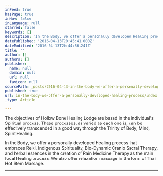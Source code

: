 ```yaml
---
inFeed: true
hasPage: true
inNav: false
inLanguage: null
starred: false
keywords: []
description: 'In the Body, we offer a personally developed Healing process that embraces Reiki, Indigenous Spirituality, Bio-Dynamic Cranio Sacral Therapy, and herbal essences in the creation of Rain Medicine Therapy as the main focal Healing process. We also offer relaxation massage in the form of Thai Hot Stem Massage. '
datePublished: '2016-04-13T20:45:41.000Z'
dateModified: '2016-04-13T20:44:56.241Z'
title: ''
author: []
authors: []
publisher:
  name: null
  domain: null
  url: null
  favicon: null
sourcePath: _posts/2016-04-13-in-the-body-we-offer-a-personally-developed-healing-process.md
published: true
url: in-the-body-we-offer-a-personally-developed-healing-process/index.html
_type: Article

---
```

The objectives of Hollow Bone Healing Lodge are based in the individual's Spiritual process. These processes, as varied as each one is, can be effectively transcended in a good way through the Trinity of Body, Mind, Spirit Healing. 

In the Body, we offer a personally developed Healing process that embraces Reiki, Indigenous Spirituality, Bio-Dynamic Cranio Sacral Therapy, and herbal essences in the creation of Rain Medicine Therapy as the main focal Healing process. We also offer relaxation massage in the form of Thai Hot Stem Massage. 

****